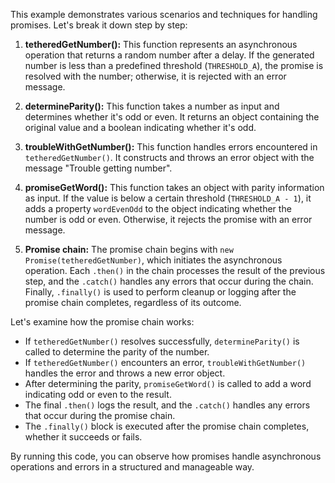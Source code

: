 This example demonstrates various scenarios and techniques for handling promises. Let's break it down step by step:

1. **tetheredGetNumber():** This function represents an asynchronous operation that returns a random number after a delay. If the generated number is less than a predefined threshold (`THRESHOLD_A`), the promise is resolved with the number; otherwise, it is rejected with an error message.

2. **determineParity():** This function takes a number as input and determines whether it's odd or even. It returns an object containing the original value and a boolean indicating whether it's odd.

3. **troubleWithGetNumber():** This function handles errors encountered in `tetheredGetNumber()`. It constructs and throws an error object with the message "Trouble getting number".

4. **promiseGetWord():** This function takes an object with parity information as input. If the value is below a certain threshold (`THRESHOLD_A - 1`), it adds a property `wordEvenOdd` to the object indicating whether the number is odd or even. Otherwise, it rejects the promise with an error message.

5. **Promise chain:** The promise chain begins with `new Promise(tetheredGetNumber)`, which initiates the asynchronous operation. Each `.then()` in the chain processes the result of the previous step, and the `.catch()` handles any errors that occur during the chain. Finally, `.finally()` is used to perform cleanup or logging after the promise chain completes, regardless of its outcome.

Let's examine how the promise chain works:
- If `tetheredGetNumber()` resolves successfully, `determineParity()` is called to determine the parity of the number.
- If `tetheredGetNumber()` encounters an error, `troubleWithGetNumber()` handles the error and throws a new error object.
- After determining the parity, `promiseGetWord()` is called to add a word indicating odd or even to the result.
- The final `.then()` logs the result, and the `.catch()` handles any errors that occur during the promise chain.
- The `.finally()` block is executed after the promise chain completes, whether it succeeds or fails.

By running this code, you can observe how promises handle asynchronous operations and errors in a structured and manageable way.